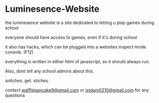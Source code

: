 # Luminesence-Website
the luminesence website is a site dedicated to letting u play games during school

everyone should have access to games, even if it's during school

it also has hacks, which can be plugged into a websites inspect mode console. (F12)

everything is written in either html of javascript, so it should always run.

Also, dont tell any school admins about this.

snitches. get. stiches. 

contact wafflepancake9@gmail.com or jstdam0210@gmail.com for any questions


